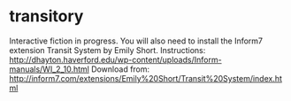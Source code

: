 # transitory
Interactive fiction in progress.
You will also need to install the Inform7 extension Transit System by Emily Short.
Instructions: http://dhayton.haverford.edu/wp-content/uploads/Inform-manuals/WI_2_10.html
Download from: http://inform7.com/extensions/Emily%20Short/Transit%20System/index.html
